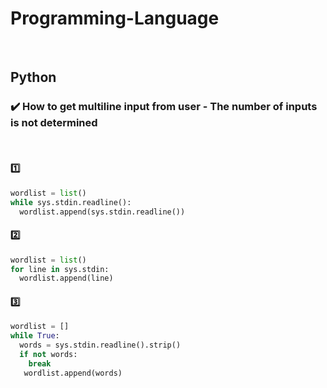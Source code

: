 # Programming-Language

<br>

## Python 

### :heavy_check_mark: How to get multiline input from user - The number of inputs is not determined

<br>



#### :one: 
```python
wordlist = list()
while sys.stdin.readline():
  wordlist.append(sys.stdin.readline())
```

#### :two: 
```python
wordlist = list()
for line in sys.stdin:
  wordlist.append(line)
```

#### :three: 
```python
wordlist = []
while True:
  words = sys.stdin.readline().strip()
  if not words:
    break
   wordlist.append(words)
```
